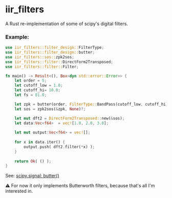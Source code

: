 # iir_filters

A Rust re-implementation of some of scipy's digital filters.

### Example:

```rust
use iir_filters::filter_design::FilterType;
use iir_filters::filter_design::butter;
use iir_filters::sos::zpk2sos;
use iir_filters::filter::DirectForm2Transposed;
use iir_filters::filter::Filter;

fn main() -> Result<(), Box<dyn std::error::Error>> {
    let order = 5;
    let cutoff_low = 1.0;
    let cutoff_hi= 10.0;
    let fs = 81.0;

    let zpk = butter(order, FilterType::BandPass(cutoff_low, cutoff_hi),fs)?;
    let sos = zpk2sos(&zpk, None)?;

    let mut dft2 = DirectForm2Transposed::new(&sos);
    let data:Vec<f64>  = vec![1.0, 2.0, 3.0];
    
    let mut output:Vec<f64> = vec![];
    
    for x in data.iter() {
        output.push( dft2.filter(*x) );
    }
    
    return Ok( () );
}
```

See: [scipy.signal: butter()](https://docs.scipy.org/doc/scipy/reference/generated/scipy.signal.butter.html)

⚠️ For now it only implements Butterworth filters, because that's all I'm interested in.